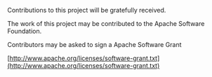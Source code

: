 Contributions to this project will be gratefully received.

The work of this project may be contributed to the Apache Software Foundation.

Contributors may be asked to sign a Apache Software Grant

[http://www.apache.org/licenses/software-grant.txt](http://www.apache.org/licenses/software-grant.txt)
